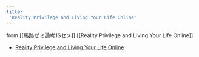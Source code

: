 ```yaml
---
title:
 'Reality Privilege and Living Your Life Online'
---
```


from [[馬路ゼミ論考1Sセメ]]
[[Reality Privilege and Living Your Life Online]]
- [Reality Privilege and Living Your Life Online](https://digitalnative.substack.com/p/reality-privilege-and-living-your)
